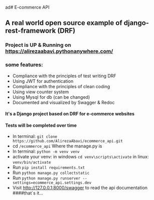 ad# E-commerce API
## A real world open source example of django-rest-framework (DRF)
### Project is UP & Running on https://alirezaabavi.pythonanywhere.com/
### some features:
- Compliance with the principles of test writing DRF
- Using JWT for authentication
- Compliance with the principles of clean coding
- Using view counter system
- Using Mysql for db (can be changed)
- Documented and visualized by Swagger & Redoc
#### It's a Django project based on DRF for e-commerce websites
#### Tests will be completed over time
- In terminal: `git clone https://github.com/AlirezaAbavi/ecommerce_api.git`
- cd `/ecommerce_api` Where the manage.py is
- In terminal: `python -m venv venv`
- activate your venv: in windows `cd venv\scripts\activate` in linux: `venv/bin/activate`
- Run `pip install requirements.txt`
- Run `python manage.py collectstatic`
- Run `python manage.py runserver --settings=ecommerce_api.settings.dev`
- Visit http://127.0.0.1:8000/swagger to read the api documentation
####that`s it...
